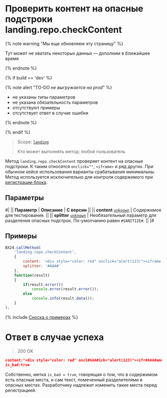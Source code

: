 # Проверить контент на опасные подстроки landing.repo.checkContent

{% note warning "Мы еще обновляем эту страницу" %}

Тут может не хватать некоторых данных — дополним в ближайшее время

{% endnote %}

{% if build == 'dev' %}

{% note alert "TO-DO _не выгружается на prod_" %}

- не указаны типы параметров
- не указана обязательность параметров
- отсутствуют примеры
- отсутствует ответ в случае ошибки

{% endnote %}

{% endif %}

> Scope: [`landing`](../../scopes/permissions.md)
>
> Кто может выполнять метод: любой пользователь

Метод `landing.repo.checkContent` проверяет контент на опасные подстроки. К таким относятся `onclick=""`, `<iframe>` и ряд других. При обычном кейсе использования варианты срабатывания минимальны. Метод используется исключительно для контроля содержимого при [регистрации блока](./landing-repo-register.md).

## Параметры

#|
|| **Параметр** | **Описание** | **С версии** ||
|| **content**
[`unknown`](../../data-types.md) | Содержимое для тестирования. ||
|| **splitter**
[`unknown`](../../data-types.md) | Необязательный параметр для разделения опасных подстрок. По-умолчанию равен `#SANITIZE#`. ||
|#

## Примеры

```js
BX24.callMethod(
    'landing.repo.checkContent',
    {
        content: '<div style="color: red" onclick="alert(123)"><iframe src="//evil.com"></iframe></div>',
        splitter: '#AAA#'
    },
    function(result)
    {
        if(result.error())
            console.error(result.error());
        else
            console.info(result.data());
    }
);
```

{% include [Сноска о примерах](../../../_includes/examples.md) %}

# Ответ в случае успеха

> 200 OK
```json
content:"<div style="color: red" oncl#AAA#ick="alert(123)"><ifr#AAA#ame src="//evil.com"></iframe></div>"
is_bad:true
```

Собственно, метка `is_bad = true`, говорящая о том, что в содержимом есть опасные места, и сам текст, помеченный разделителями в опасных местах. Разработчику надлежит изменить такие места перед регистрацией.